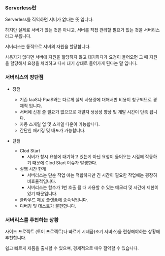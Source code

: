 ### Serverless란
Serverless를 직역하면 서버가 없다는 뜻 입니다.  

하지만 실제로 서버가 없는 것은 아니고, 서버를 직접 관리할 필요가 없는 것을 서버리스 라고 부릅니다.  

서버리스는 동적으로 서버의 자원을 할당합니다.  

사용자가 없다면 서버에 자원을 할당하지 않고 대기하다가 요청이 들어오면 그 때 자원을 할당해서 요청을 처리하고 다시 대기 상태로 들어가게 된다는 말 입니다.  

### 서버리스의 장단점
* 장점
    * 기존 IaaS나 PaaS와는 다르게 실제 사용량에 대해서만 비용이 청구되므로 경제적 입니다.
    * 서버에 신경 쓸 필요가 없으므로 개발자 생상성 향상 및 개발 시간이 단축 됩니다.
    * 자동 스케일 업 및 스케일 다운이 가능합니다.
    * 간단한 패키징 및 배포가 가능합니다.

* 단점
    * Clod Start
        * 서버가 항시 요청에 대기하고 있는게 아닌 요청이 들어오는 시점에 작동하기 때문에 Clod Start 이슈가 발생한다.
    * 실행 시간 한계
        * 서버리스는 단순 작업 에는 적합하지만 긴 시간이 필요한 작업에는 굉장히 비효율적입니다.
        * 서버리스는 함수가 1번 호출 될 때 사용할 수 있는 메모리 및 시간에 제한이 있기 때문입니다.
    * 클라우드 제공 플랫폼에 종속적입니다.
    * 디버깅 및 테스트가 불편합니다.

### 서버리스를 추천하는 상황
사이드 프로젝트 (토이 프로젝트)나 빠르게 시제품(초기 서비스)을 런칭해야하는 상황에 추천합니다.  

쉽고 빠르게 제품을 출시할 수 있으며, 경제적으로 매우 절약할 수 있습니다.
